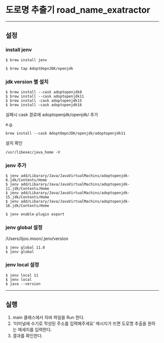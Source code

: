 
# 도로명 추출기 road_name_exatractor

---

## 설정

### install jenv
```
$ brew install jenv
```
```
$ brew tap AdoptOepnJDK/openjdk
```
### jdk version 별 설치
```
$ brew install --cask adoptopenjdk8
$ brew install --cask adoptopenjdk11
$ brew install -cask adoptopenjdk15
$ brew install -cask adoptopenjdk16
```

실패시 cask 경로에 adoptopenjdk/openjdk/ 추가

e.g.
```
brew install --cask AdoptOepnJDK/openjdk/adoptopenjdk11
```

설치 확인
```
/usr/libexec/java_home -V
```

### jenv 추가
```
$ jenv add/Libarary/Java/JavaVirtualMachins/adoptopenjdk-8.jdk/Contents/Home
$ jenv add/Libarary/Java/JavaVirtualMachins/adoptopenjdk-11.jdk/Contents/Home
$ jenv add/Libarary/Java/JavaVirtualMachins/adoptopenjdk-15.jdk/Contents/Home
$ jenv add/Libarary/Java/JavaVirtualMachins/adoptopenjdk-16.jdk/Contents/Home
```

```
$ jenv enable-plugin export
```

### jenv global 설정
/Users/iljoo.moon/.jenv/version

```
$ jenv global 11.0
$ jenv global
```

### jenv local 설정
```
$ jenv local 11
$ jenv local
$ java --version
```

---

## 실행
1. main 클래스에서 자바 파일을 Run 한다.
2. '터미널에 수기로 작성된 주소를 입력해주세요' 메시지가 뜨면 도로명 추출을 원하는 메세지를 입력한다. 
3. 결과를 확인한다.